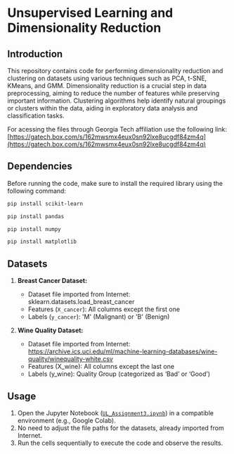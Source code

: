 # Unsupervised Learning and Dimensionality Reduction

## Introduction
This repository contains code for performing dimensionality reduction and clustering on datasets using various techniques such as PCA, t-SNE, KMeans, and GMM. Dimensionality reduction is a crucial step in data preprocessing, aiming to reduce the number of features while preserving important information. Clustering algorithms help identify natural groupings or clusters within the data, aiding in exploratory data analysis and classification tasks.

For acessing the files through Georgia Tech affiliation use the following link: [https://gatech.box.com/s/162mwsmx4eux0sn92lxe8ucgdf84zm4q](https://gatech.box.com/s/162mwsmx4eux0sn92lxe8ucgdf84zm4q)

## Dependencies
Before running the code, make sure to install the required library using the following command:

```bash
pip install scikit-learn
```
```bash
pip install pandas
```
```bash
pip install numpy
```
```bash
pip install matplotlib
```

## Datasets

1. **Breast Cancer Dataset:**
   - Dataset file imported from Internet: sklearn.datasets.load_breast_cancer
   - Features (`X_cancer`): All columns except the first one
   - Labels (`y_cancer`): 'M' (Malignant) or 'B' (Benign)
  
2. **Wine Quality Dataset:**
   - Dataset file imported from Internet: https://archive.ics.uci.edu/ml/machine-learning-databases/wine-quality/winequality-white.csv
   - Features (X_wine): All columns except the last one
   - Labels (y_wine): Quality Group (categorized as ‘Bad’ or ‘Good’)


## Usage

1. Open the Jupyter Notebook ([`UL_Assignment3.ipynb`](UL_Assignment3.ipynb)) in a compatible environment (e.g., Google Colab).
2. No need to adjust the file paths for the datasets, already imported from Internet.
3. Run the cells sequentially to execute the code and observe the results.
